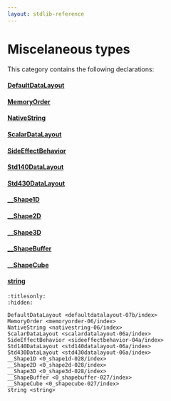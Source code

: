 ```yaml
---
layout: stdlib-reference
---
```

# Miscelaneous types

This category contains the following declarations:

#### [DefaultDataLayout](../defaultdatalayout-07b/index.html)

#### [MemoryOrder](../memoryorder-06/index.html)

#### [NativeString](../nativestring-06/index.html)

#### [ScalarDataLayout](../scalardatalayout-06a/index.html)

#### [SideEffectBehavior](../sideeffectbehavior-04a/index.html)

#### [Std140DataLayout](../std140datalayout-06a/index.html)

#### [Std430DataLayout](../std430datalayout-06a/index.html)

#### [\_\_Shape1D](../0_shape1d-028/index.html)

#### [\_\_Shape2D](../0_shape2d-028/index.html)

#### [\_\_Shape3D](../0_shape3d-028/index.html)

#### [\_\_ShapeBuffer](../0_shapebuffer-027/index.html)

#### [\_\_ShapeCube](../0_shapecube-027/index.html)

#### [string](../string.html)


```{toctree}
:titlesonly:
:hidden:

DefaultDataLayout <defaultdatalayout-07b/index>
MemoryOrder <memoryorder-06/index>
NativeString <nativestring-06/index>
ScalarDataLayout <scalardatalayout-06a/index>
SideEffectBehavior <sideeffectbehavior-04a/index>
Std140DataLayout <std140datalayout-06a/index>
Std430DataLayout <std430datalayout-06a/index>
__Shape1D <0_shape1d-028/index>
__Shape2D <0_shape2d-028/index>
__Shape3D <0_shape3d-028/index>
__ShapeBuffer <0_shapebuffer-027/index>
__ShapeCube <0_shapecube-027/index>
string <string>
```
